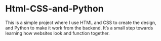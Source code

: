 # Html-CSS-and-Python
This is a simple project where I use HTML and CSS to create the design, and Python to make it work from the backend. It’s a small step towards learning how websites look and function together.
